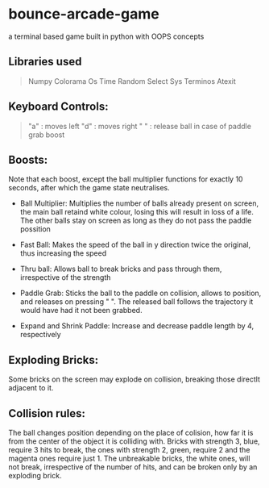 # bounce-arcade-game
a terminal based game built in python with OOPS concepts

## Libraries used
> Numpy
> Colorama
> Os
> Time
> Random
> Select
> Sys
> Terminos
> Atexit

## Keyboard Controls:
> "a" : moves left
> "d" : moves right
> " " : release ball in case of paddle grab boost

## Boosts:

Note that each boost, except the ball multiplier functions for exactly 10 seconds, after which the game state neutralises.

- Ball Multiplier:
    Multiplies the number of balls already present on screen, the main ball retaind white colour, losing this will result in loss of a life. The other balls stay on screen as long as they do not pass the paddle possition

- Fast Ball:
    Makes the speed of the ball in y direction twice the original, thus increasing the speed

- Thru ball:
    Allows ball to break bricks and pass through them, irrespective of the strength

- Paddle Grab:
    Sticks the ball to the paddle on collision, allows to position, and releases on pressing " ". The released ball follows the trajectory it would have had it not been grabbed.

- Expand and Shrink Paddle:
    Increase and decrease paddle length by 4, respectively

## Exploding Bricks:

Some bricks on the screen may explode on collision, breaking those directlt adjacent to it.

## Collision rules:

The ball changes position depending on the place of colision, how far it is from the center of the object it is colliding with.
Bricks with strength 3, blue, require 3 hits to break, the ones with strength 2, green, require 2 and the magenta ones require just 1.
The unbreakable bricks, the white ones, will not break, irrespective of the number of hits, and can be broken only by an exploding brick.